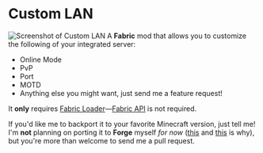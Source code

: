 # Custom LAN
![Screenshot of Custom LAN](https://dimitrodam.com/misc/custom-lan-screenshot.png)
A **Fabric** mod that allows you to customize the following of your integrated server:
* Online Mode
* PvP
* Port
* MOTD
* Anything else you might want, just send me a feature request!

It **only** requires [Fabric Loader](https://fabricmc.net/use/)—[Fabric API](https://modrinth.com/mod/fabric-api) is not required.

If you'd like me to backport it to your favorite Minecraft version, just tell me!
I'm **not** planning on porting it to **Forge** myself *for now* ([this](https://forums.minecraftforge.net/topic/70592-113how-to-use-mixin-for-forge-modding/?tab=comments#comment-341587) and [this](https://forums.minecraftforge.net/topic/97430-forgemixinfabric-question/) is why), but you're more than welcome to send me a pull request.
